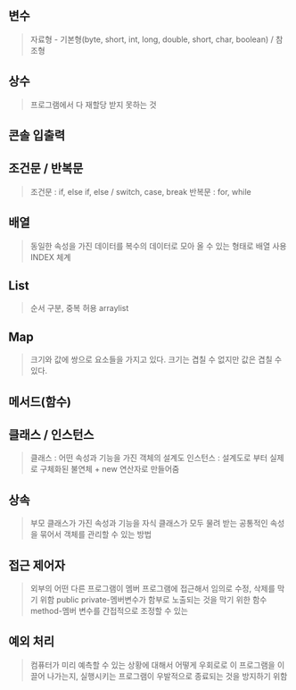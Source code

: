 ## 변수
>자료형 - 기본형(byte, short, int, long, double, short, char, boolean) / 참조형
## 상수
>프로그램에서 다 재할당 받지 못하는 것
## 콘솔 입출력
## 조건문 / 반복문
>조건문 : if, else if, else / switch, case, break
>반복문 : for, while
## 배열
>동일한 속성을 가진 데이터를 복수의 데이터로 모아 올 수 있는 형태로 배열 사용
>INDEX 체계
## List 
>순서 구분, 중복 허용
>arraylist
## Map
>크기와 값에 쌍으로 요소들을 가지고 있다. 
>크기는 겹칠 수 없지만 값은 겹칠 수 있다.
## 메서드(함수)
## 클래스 / 인스턴스 
>클래스 : 어떤 속성과 기능을 가진 객체의 설계도
>인스턴스 : 설계도로 부터 실제로 구체화된 불연체 + new 연산자로 만들어줌
## 상속
>부모 클래스가 가진 속성과 기능을 자식 클래스가 모두 물려 받는
>공통적인 속성을 묶어서 객체를 관리할 수 있는 방법
## 접근 제어자
>외부의 어떤 다른 프로그램이 멤버 프로그램에 접근해서 임의로 수정, 삭제를 막기 위함
>public
>private-멤버변수가 함부로 노출되는 것을 막기 위한 함수
>method-멤버 변수를 간접적으로 조정할 수 있는
## 예외 처리
>컴퓨터가 미리 예측할 수 있는 상황에 대해서 어떻게 우회로로 이 프로그램을 이끌어 나가는지, 실행시키는 프로그램이 우발적으로 종료되는 것을 방지하기 위함